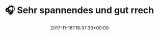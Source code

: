 ---
retweeted: false
source: <a href="http://www.samruston.co.uk" rel="nofollow">Flamingo for Android</a>
entities:
  user_mentions:
  - name: Bayern 2
    screen_name: bayern2
    indices:
    - '42'
    - '50'
    id_str: '595551879'
    id: '595551879'
  urls: []
  symbols: []
  media:
  - expanded_url: https://twitter.com/bascht/status/931954545659392000/photo/1
    indices:
    - '107'
    - '130'
    url: https://t.co/h4VHsybNxx
    media_url: http://pbs.twimg.com/media/DO73t75X4AU7sMY.jpg
    id_str: '931954541456777221'
    id: '931954541456777221'
    media_url_https: https://pbs.twimg.com/media/DO73t75X4AU7sMY.jpg
    sizes:
      small:
        w: '383'
        h: '680'
        resize: fit
      large:
        w: '1080'
        h: '1920'
        resize: fit
      medium:
        w: '675'
        h: '1200'
        resize: fit
      thumb:
        w: '150'
        h: '150'
        resize: crop
    type: photo
    display_url: pic.twitter.com/h4VHsybNxx
  hashtags: []
display_text_range:
- '0'
- '130'
favorite_count: '2'
id_str: '931954545659392000'
truncated: false
retweet_count: '0'
id: '931954545659392000'
possibly_sensitive: false
created_at: Sat Nov 18 18:37:33 +0000 2017
favorited: false
full_text: "\U0001F3A7 Sehr spannendes und gut rrecherchiertes [@bayern2](https://twitter.com/bayern2)
  Feature zur Lage der Gewerkschaften unter T-Mobile USA."
lang: de
extended_entities:
  media:
  - expanded_url: https://twitter.com/bascht/status/931954545659392000/photo/1
    indices:
    - '107'
    - '130'
    url: https://t.co/h4VHsybNxx
    media_url: http://pbs.twimg.com/media/DO73t75X4AU7sMY.jpg
    id_str: '931954541456777221'
    id: '931954541456777221'
    media_url_https: https://pbs.twimg.com/media/DO73t75X4AU7sMY.jpg
    sizes:
      small:
        w: '383'
        h: '680'
        resize: fit
      large:
        w: '1080'
        h: '1920'
        resize: fit
      medium:
        w: '675'
        h: '1200'
        resize: fit
      thumb:
        w: '150'
        h: '150'
        resize: crop
    type: photo
    display_url: pic.twitter.com/h4VHsybNxx
tags:
- pesos:twitter
date: '2017-11-18T18:37:33+00:00'
src: https://twitter.com/bascht/status/931954545659392000
original_url: https://twitter.com/bascht/status/931954545659392000
type: twitter_tweet
media_url: https://img.bascht.com/twitter/pbs.twimg.com/media/DO73t75X4AU7sMY.jpg
text: "\U0001F3A7 Sehr spannendes und gut rrecherchiertes [@bayern2](https://twitter.com/bayern2)
  Feature zur Lage der Gewerkschaften unter T-Mobile USA."
title: "\U0001F3A7 Sehr spannendes und gut rrech"

---